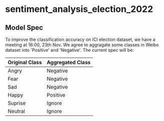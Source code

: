# sentiment_analysis_election_2022

## Model Spec

To improve the classification accuracy on ICI election dataset, we have a meeting at 16:00, 23th Nov. We agree to aggragate some classes in Weibo dataset into 'Positive' and 'Negative'. The current spec will be:

|  Original Class   | Aggregated Class  | 
|  ----  | ----  |
|  Angry | Negative |
|  Fear | Negative |
|  Sad | Negative |
|  Happy | Positive |
|  Suprise | Ignore |
|  Neutral | Ignore |
